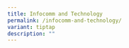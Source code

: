 ```yaml
---
title: Infocomm and Technology
permalink: /infocomm-and-technology/
variant: tiptap
description: ""
---
```

<p></p>